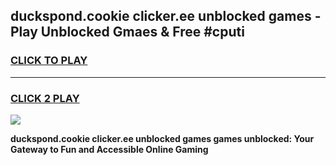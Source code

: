 
## duckspond.cookie clicker.ee unblocked games - Play Unblocked Gmaes & Free #cputi
<h3>
<a href="https://premium.freeplayer.one?title=duckspond.cookie_clicker.ee_unblocked_games&ref=01M">CLICK TO PLAY</a></h3>
<hr>

<h3>
<a href="https://premium.freeplayer.one?title=duckspond.cookie_clicker.ee_unblocked_games&ref=01M">CLICK 2 PLAY</a>
  
</h3>

<a href="https://premium.freeplayer.one?title=duckspond.cookie_clicker.ee_unblocked_games&ref=01M"><img src="https://clearcache.store/games.png"></a>


**duckspond.cookie clicker.ee unblocked games games unblocked: Your Gateway to Fun and Accessible Online Gaming**
